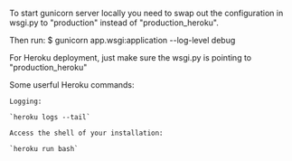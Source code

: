 To start gunicorn server locally you need to swap out the configuration in wsgi.py to "production" instead of "production_heroku".

Then run: 
$ gunicorn app.wsgi:application --log-level debug

For Heroku deployment, just make sure the wsgi.py is pointing to "production_heroku"

Some userful Heroku commands:

    Logging:

    `heroku logs --tail`

    Access the shell of your installation:

    `heroku run bash`


